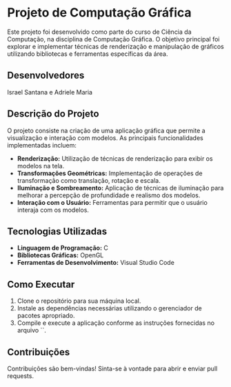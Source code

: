 # Projeto de Computação Gráfica

Este projeto foi desenvolvido como parte do curso de Ciência da Computação, na disciplina de Computação Gráfica. O objetivo principal foi explorar e implementar técnicas de renderização e manipulação de gráficos utilizando bibliotecas e ferramentas específicas da área.

## Desenvolvedores
Israel Santana e Adriele Maria

## Descrição do Projeto

O projeto consiste na criação de uma aplicação gráfica que permite a visualização e interação com modelos. As principais funcionalidades implementadas incluem:

- **Renderização:** Utilização de técnicas de renderização para exibir os modelos na tela.
- **Transformações Geométricas:** Implementação de operações de transformação como translação, rotação e escala.
- **Iluminação e Sombreamento:** Aplicação de técnicas de iluminação para melhorar a percepção de profundidade e realismo dos modelos.
- **Interação com o Usuário:** Ferramentas para permitir que o usuário interaja com os modelos.
## Tecnologias Utilizadas

- **Linguagem de Programação:** C
- **Bibliotecas Gráficas:** OpenGL
- **Ferramentas de Desenvolvimento:** Visual Studio Code

## Como Executar

1. Clone o repositório para sua máquina local.
2. Instale as dependências necessárias utilizando o gerenciador de pacotes apropriado.
3. Compile e execute a aplicação conforme as instruções fornecidas no arquivo ``.

## Contribuições

Contribuições são bem-vindas! Sinta-se à vontade para abrir e enviar pull requests.